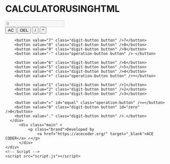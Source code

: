 # CALCULATORUSINGHTML
<!DOCTYPE html>
<html lang="en">
  <head>
    <meta charset="utf-8" />
    <meta name="viewport" content="width=device-width, initial-scale=1.0" />
    <title>Calculator</title>
    <!-- Google Font -->
    <link
      href="https://fonts.googleapis.com/css2?family=Roboto+Mono:wght@500&display=swap"
      rel="stylesheet"
    />
    <!-- Stylesheet -->
    <link rel="stylesheet" href="style.css" />
  </head>
  <body>
    <div class="calculator">
      <div class="display">
        <input type="text" placeholder="0" id="input" disabled />
      </div>
      <div class="buttons">
        <!-- Full Erase -->
        <button value="AC" id="clear" class="operation-button" >AC</button>
        <!-- Erase Single Value -->
        <button value="DEL" id="erase" class="operation-button" >DEL</button>
        <button value="/" class="operation-button button">/</button>
        <button value="*" class="operation-button button" >*</button>

        <button value="7" class="digit-button button" />7</button>
        <button value="8" class="digit-button button" />8</button>
        <button value="9" class="digit-button button" />9</button>
        <button value="-" class="operation-button button" />-</button>

        <button value="6" class="digit-button button" />6</button>
        <button value="5" class="digit-button button" />5</button>
        <button value="4" class="digit-button button" />4</button>
        <button value="+" class="operation-button button" />+</button>

        <button value="1" class="digit-button button" />1</button>
        <button value="2" class="digit-button button" />2</button>
        <button value="3" class="digit-button button" />3</button>

        <button value="=" id="equal" class="operation-button" />=</button>
        <button value="0" class="digit-button button" id="zero" />0</button>
        <button value="." class="digit-button button" />.</button>
      </div>
          <div class="main" >
              <p class="brand">Developed by
                  <a href="https://acecoder.org/" target="_blank">ACE CODER</a> 🔥</p>
          </div>
    </div>
    <!-- Script -->
    <script src="script.js"></script>
  </body>
</html>
